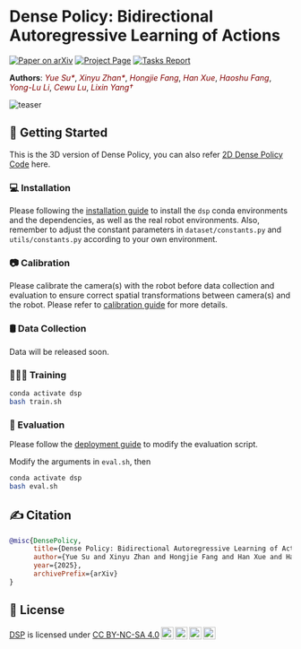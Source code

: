 # Dense Policy: Bidirectional Autoregressive Learning of Actions

[![Paper on arXiv](https://img.shields.io/badge/Paper-arXiv-red.svg)](https://arxiv.org/abs/2503.13217) [![Project Page](https://img.shields.io/badge/Project-Page-blue.svg)](https://selen-suyue.github.io/DspNet/) [![Tasks Report](https://img.shields.io/badge/Report-PDF-orange.svg)]()

**Authors**: <a href="https://selen-suyue.github.io" style="color: maroon; text-decoration: none; font-style: italic;">Yue Su*</a><sup></sup>,
<a href="https://scholar.google.com/citations?user=WurpqEMAAAAJ&hl=en" style="color: maroon; text-decoration: none; font-style: italic;">Xinyu Zhan*</a><sup></sup>,
<a href="https://tonyfang.net/" style="color: maroon; text-decoration: none; font-style: italic;">Hongjie Fang</a>,
<a href="https://hanxue.me/" style="color: maroon; text-decoration: none; font-style: italic;">Han Xue</a>,
<a href="https://fang-haoshu.github.io/" style="color: maroon; text-decoration: none; font-style: italic;">Haoshu Fang</a>,
<a href="https://dirtyharrylyl.github.io/" style="color: maroon; text-decoration: none; font-style: italic;">Yong-Lu Li</a>,
<a href="https://www.mvig.org/" style="color: maroon; text-decoration: none; font-style: italic;">Cewu Lu</a>,
<a href="https://lixiny.github.io/" style="color: maroon; text-decoration: none; font-style: italic;">Lixin Yang&dagger;</a><sup></sup>

![teaser](assets/images/teaser.png)
## 🛫 Getting Started
This is the 3D version of Dense Policy, you can also refer [2D Dense Policy Code](https://github.com/Selen-Suyue/DensePolicy2D) here.
### 💻 Installation

Please following the [installation guide](assets/docs/INSTALL.md) to install the `dsp` conda environments and the dependencies, as well as the real robot environments. Also, remember to adjust the constant parameters in `dataset/constants.py` and `utils/constants.py` according to your own environment.

### 📷 Calibration

Please calibrate the camera(s) with the robot before data collection and evaluation to ensure correct spatial transformations between camera(s) and the robot. Please refer to [calibration guide](assets/docs/CALIB.md) for more details.

### 🛢️ Data Collection

Data will be released soon.

### 🧑🏻‍💻 Training

```bash
conda activate dsp
bash train.sh
```

### 🤖 Evaluation

Please follow the [deployment guide](assets/docs/DEPLOY.md) to modify the evaluation script.

Modify the arguments in `eval.sh`, then

```bash
conda activate dsp
bash eval.sh
```

## ✍️ Citation

```bibtex
@misc{DensePolicy,
      title={Dense Policy: Bidirectional Autoregressive Learning of Actions}, 
      author={Yue Su and Xinyu Zhan and Hongjie Fang and Han Xue and Hao-Shu Fang and Yong-Lu Li and Cewu Lu and Lixin Yang},
      year={2025},
      archivePrefix={arXiv}
}
```

## 📃 License

<p xmlns:cc="http://creativecommons.org/ns#" xmlns:dct="http://purl.org/dc/terms/"><a property="dct:title" rel="" rel="cc:attributionURL" href="https://selen-suyue.github.io/DspNet/">DSP</a> is licensed under <a href="https://creativecommons.org/licenses/by-nc-sa/4.0/?ref=chooser-v1" target="_blank" rel="license noopener noreferrer" style="display:inline-block;">CC BY-NC-SA 4.0<img style="height:22px!important;margin-left:3px;vertical-align:text-bottom;" src="https://mirrors.creativecommons.org/presskit/icons/cc.svg?ref=chooser-v1" alt=""><img style="height:22px!important;margin-left:3px;vertical-align:text-bottom;" src="https://mirrors.creativecommons.org/presskit/icons/by.svg?ref=chooser-v1" alt=""><img style="height:22px!important;margin-left:3px;vertical-align:text-bottom;" src="https://mirrors.creativecommons.org/presskit/icons/nc.svg?ref=chooser-v1" alt=""><img style="height:22px!important;margin-left:3px;vertical-align:text-bottom;" src="https://mirrors.creativecommons.org/presskit/icons/sa.svg?ref=chooser-v1" alt=""></a></p>
